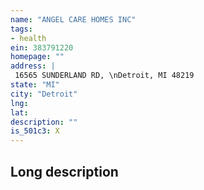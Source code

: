 ```yaml
---
name: "ANGEL CARE HOMES INC"
tags:
- health
ein: 383791220
homepage: ""
address: |
 16565 SUNDERLAND RD, \nDetroit, MI 48219
state: "MI"
city: "Detroit"
lng: 
lat: 
description: ""
is_501c3: X
---
```


## Long description


